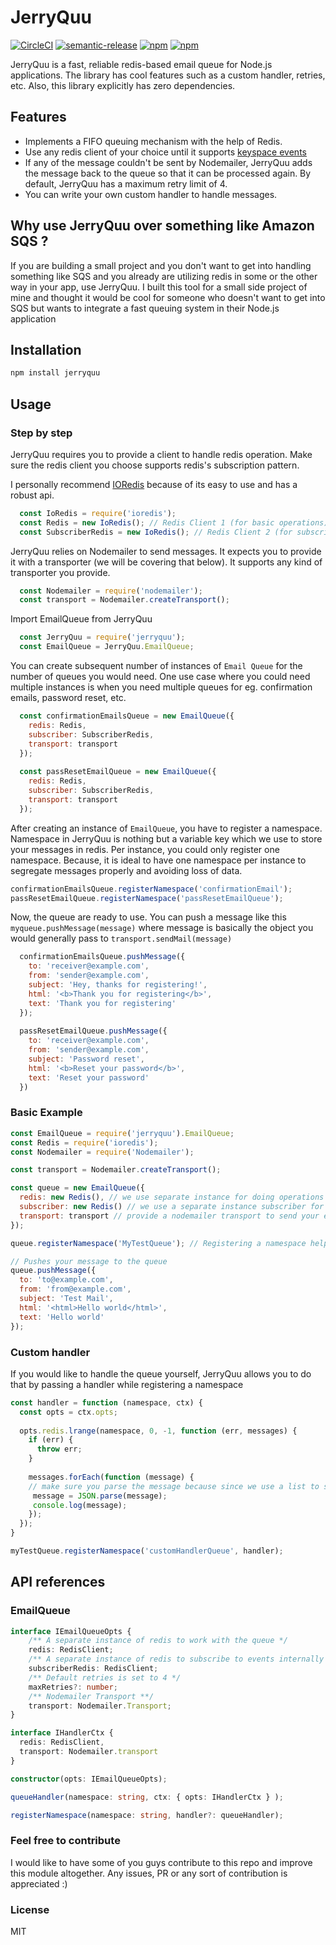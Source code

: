 # JerryQuu
[![CircleCI](https://circleci.com/gh/Buzzertech/JerryQuu/tree/master.svg?style=svg)](https://circleci.com/gh/Buzzertech/JerryQuu/tree/master)
[![semantic-release](https://img.shields.io/badge/%20%20%F0%9F%93%A6%F0%9F%9A%80-semantic--release-e10079.svg)](https://github.com/semantic-release/semantic-release)
[![npm](https://img.shields.io/npm/dt/jerryquu.svg)](https://npmjs.com/buzzertech/jerryquu)
[![npm](https://img.shields.io/npm/v/jerryquu.svg)](https://www.npmjs.com/package/jerryquu)


JerryQuu is a fast, reliable redis-based email queue for Node.js applications. The library has cool features such as a custom handler, retries, etc. Also, this library explicitly has zero dependencies.

## Features
- Implements a FIFO queuing mechanism with the help of Redis.
- Use any redis client of your choice until it supports [keyspace events](https://redis.io/topics/notifications)
- If any of the message couldn't be sent by Nodemailer, JerryQuu adds the message back to the queue so that it can be processed again. By default, JerryQuu has a maximum retry limit of 4.
- You can write your own custom handler to handle messages.

## Why use JerryQuu over something like Amazon SQS ? 
If you are building a small project and you don't want to get into handling something like SQS and you already are utilizing redis in some or the other way in your app, use JerryQuu. I built this tool for a small side project of mine and thought it would be cool for someone who doesn't want to get into SQS but wants to integrate a fast queuing system in their Node.js application


## Installation
```sh
npm install jerryquu
```

## Usage

### Step by step

JerryQuu requires you to provide a client to handle redis operation. Make sure the redis client you choose supports redis's subscription pattern.

I personally recommend [IORedis](https://github.com/luin/ioredis) because of its easy to use and has a robust api.
```javascript
  const IoRedis = require('ioredis');
  const Redis = new IoRedis(); // Redis Client 1 (for basic operations)
  const SubscriberRedis = new IoRedis(); // Redis Client 2 (for subscribing to events when messages are added)
```

JerryQuu relies on Nodemailer to send messages. It expects you to provide it with a transporter (we will be covering that below). It supports any kind of transporter you provide.

```javascript
  const Nodemailer = require('nodemailer');
  const transport = Nodemailer.createTransport();
```

Import EmailQueue from JerryQuu
```javascript
  const JerryQuu = require('jerryquu');
  const EmailQueue = JerryQuu.EmailQueue;
```

You can create subsequent number of instances of `Email Queue` for the number of queues you would need. One use case where you could need multiple instances is when you need multiple queues for eg. confirmation emails, password reset, etc.

```javascript
  const confirmationEmailsQueue = new EmailQueue({
    redis: Redis,
    subscriber: SubscriberRedis,
    transport: transport
  });
  
  const passResetEmailQueue = new EmailQueue({
    redis: Redis,
    subscriber: SubscriberRedis,
    transport: transport
  });
```

After creating an instance of `EmailQueue`, you have to register a namespace. Namespace in JerryQuu is nothing but a variable key which we use to store your messages in redis. Per instance, you could only register one namespace. Because, it is ideal to have one namespace per instance to segregate messages properly and avoiding loss of data.

```javascript
confirmationEmailsQueue.registerNamespace('confirmationEmail');
passResetEmailQueue.registerNamespace('passResetEmailQueue');
```

Now, the queue are ready to use. You can push a message like this ```myqueue.pushMessage(message)``` where message is basically the object you would generally pass to ```transport.sendMail(message)```

```javascript
  confirmationEmailsQueue.pushMessage({
    to: 'receiver@example.com',
    from: 'sender@example.com',
    subject: 'Hey, thanks for registering!',
    html: '<b>Thank you for registering</b>',
    text: 'Thank you for registering'
  });
  
  passResetEmailQueue.pushMessage({
    to: 'receiver@example.com',
    from: 'sender@example.com',
    subject: 'Password reset',
    html: '<b>Reset your password</b>',
    text: 'Reset your password'
  })
```

### Basic Example
```javascript
const EmailQueue = require('jerryquu').EmailQueue;
const Redis = require('ioredis');
const Nodemailer = require('Nodemailer');

const transport = Nodemailer.createTransport();

const queue = new EmailQueue({
  redis: new Redis(), // we use separate instance for doing operations such as get, set, lpush, rpush, etc
  subscriber: new Redis() // we use a separate instance subscriber for listening to events
  transport: transport // provide a nodemailer transport to send your emails
});

queue.registerNamespace('MyTestQueue'); // Registering a namespace helps to maintain a separate space for all your queue messages in the redis db

// Pushes your message to the queue 
queue.pushMessage({
  to: 'to@example.com',
  from: 'from@example.com',
  subject: 'Test Mail',
  html: '<html>Hello world</html>',
  text: 'Hello world'
});
```

### Custom handler
If you would like to handle the queue yourself, JerryQuu allows you to do that by passing a handler while registering a namespace

```javascript
const handler = function (namespace, ctx) {
  const opts = ctx.opts;
  
  opts.redis.lrange(namespace, 0, -1, function (err, messages) {
    if (err) {
      throw err;
    }
    
    messages.forEach(function (message) {
    // make sure you parse the message because since we use a list to store the messages, we stringify the object before adding it to the queue
     message = JSON.parse(message); 
     console.log(message);
    });
  });
}

myTestQueue.registerNamespace('customHandlerQueue', handler);
```

## API references

### EmailQueue
```typescript
interface IEmailQueueOpts {
    /** A separate instance of redis to work with the queue */
    redis: RedisClient;
    /** A separate instance of redis to subscribe to events internally */
    subscriberRedis: RedisClient;
    /** Default retries is set to 4 */
    maxRetries?: number;
    /** Nodemailer Transport **/
    transport: Nodemailer.Transport;
}

interface IHandlerCtx {
  redis: RedisClient,
  transport: Nodemailer.transport
}

constructor(opts: IEmailQueueOpts);

queueHandler(namespace: string, ctx: { opts: IHandlerCtx } );

registerNamespace(namespace: string, handler?: queueHandler);
```

### Feel free to contribute
I would like to have some of you guys contribute to this repo and improve this module altogether. Any issues, PR or any sort of contribution is appreciated :)

### License
MIT
